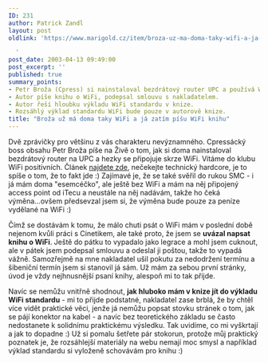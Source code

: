 ```yaml
---
ID: 231
author: Patrick Zandl
layout: post
oldlink: 'https://www.marigold.cz/item/broza-uz-ma-doma-taky-wifi-a-ja-zatim-pisu-wifi-knihu

  '
post_date: 2003-04-13 09:49:00
post_excerpt: ''
published: true
summary_points:
- Petr Broža (Cpress) si nainstaloval bezdrátový router UPC a používá WiFi.
- Autor píše knihu o WiFi, podepsal smlouvu s nakladatelem.
- Autor řeší hloubku výkladu WiFi standardu v knize.
- Rozsáhlý výklad standardu WiFi bude pouze v autorově knize.
title: "Broža už má doma taky WiFi a já zatím píšu WiFi knihu"
---
```


<p>
Dvě zprávičky pro většinu z vás charakteru nevýznamného. Cpressácký boss obsahu Petr Broža píše na Živě o tom, jak si doma nainstaloval bezdrátový router na UPC a hezky se připojuje skrze WiFi. Vítáme do klubu WiFi positivních. Článek <A href="http://www.zive.cz/h/Testcentrum/Ar.asp?ARI=110182&amp;CAI=&amp;HID=" target=_blank>najdete zde</A>, nečekejte technický hardcore, je to spíše o tom, že to fakt jde :) Zajímavé je, že se také svěřil do rukou SMC - i já mám doma "esemcéčko", ale ještě bez WiFi a mám na něj připojený access point od iTecu a neustále na něj nadávám, takže ho čeká výměna...ovšem předsevzal jsem si, že výměna bude pouze za peníze vydělané na WiFi :)</p>

<p>
Čímž se dostávám k tomu, že málo chuti psát o WiFi mám v poslední době nejenom kvůli práci s Cinetikem, ale také proto, že jsem se <STRONG>uvázal napsat knihu o WiFi</STRONG>. Ještě do pátku to vypadalo jako legrace a mohl jsem cuknout, ale v pátek jsem podepsal smlouvu a odeslal ji poštou, takže to vypadá vážně. Samozřejmě na mne nakladatel ušil pokutu za nedodržení termínu a šibeniční termín jsem si stanovil já sám. Už mám za sebou první stránky, úvod je vždy nejhnusnější psaní knihy, alespoň mi to tak přijde. </p>

<p>
Navíc se nemůžu vnitřně shodnout, <STRONG>jak hluboko mám v knize jít do výkladu WiFi standardu</STRONG> - mi to přijde podstatné, nakladatel zase brblá, že by chtěl více vidět praktické věci, jenže já nemůžu popsat stovku stránek o tom, jak se pájí konektor na kabel - a navíc bez teoretického základu se často nedostanete k solidnímu praktickému výsledku. Tak uvidíme, co mi vyškrtají a jak to dopadne :) Už si pomalu šetřete pár stokorun, protože můj praktický poznatek je, že rozsáhlejší materiály na webu nemají moc smysl a například výklad standardu si vyloženě schovávám pro knihu :)</p>